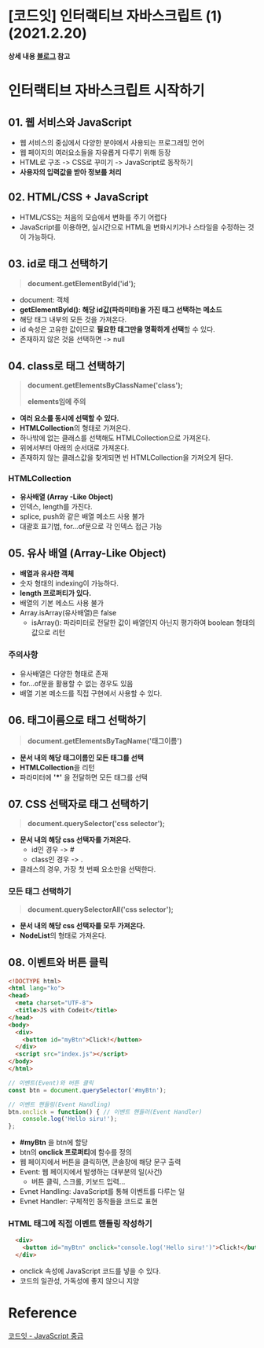# [코드잇] 인터랙티브 자바스크립트 (1) (2021.2.20)



**상세 내용 [블로그](https://greedysiru.tistory.com/217) 참고**



# 인터랙티브 자바스크립트 시작하기

## 01. 웹 서비스와 JavaScript

* 웹 서비스의 중심에서 다양한 분야에서 사용되는 프로그래밍 언어
* 웹 페이지의 여러요소들을 자유롭게 다루기 위해 등장
* HTML로 구조 -> CSS로 꾸미기 -> JavaScript로 동작하기
* **사용자의 입력값을 받아 정보를 처리**



## 02. HTML/CSS + JavaScript

* HTML/CSS는 처음의 모습에서 변화를 주기 어렵다
* JavaScript를 이용하면, 실시간으로 HTML을 변화시키거나 스타일을 수정하는 것이 가능하다.



## 03. id로 태그 선택하기

> **document.getElementById('id');**

* document: 객체
* **getElementById(): 해당 id값(파라미터)을 가진 태그 선택하는 메소드**
* 해당 태그 내부의 모든 것을 가져온다.
* id 속성은 고유한 값이므로 **필요한 태그만을 명확하게 선택**할 수 있다.
* 존재하지 않은 것을 선택하면 -> null



## 04. class로 태그 선택하기

> **document.getElementsByClassName('class');**
>
> **elements임에 주의**

* **여러 요소를 동시에 선택할 수 있다.**
* **HTMLCollection**의 형태로 가져온다.
* 하나밖에 없는 클래스를 선택해도 HTMLCollection으로 가져온다.
* 위에서부터 아래의 순서대로 가져온다.
* 존재하지 않는 클래스값을 찾게되면 빈 HTMLCollection을 가져오게 된다.



### HTMLCollection

* **유사배열 (Array -Like Object)**
* 인덱스, length를 가진다.
* splice, push와 같은 배열 메소드 사용 불가
* 대괄호 표기법, for...of문으로 각 인덱스 접근 가능



## 05. 유사 배열 (Array-Like Object)

* **배열과 유사한 객체**
* 숫자 형태의 indexing이 가능하다.
* **length 프로퍼티가 있다.**
* 배열의 기본 메소드 사용 불가
* Array.isArray(유사배열)은 false
  * isArray(): 파라미터로 전달한 값이 배열인지 아닌지 평가하여 boolean 형태의 값으로 리턴



### 주의사항

* 유사배열은 다양한 형태로 존재
* for...of문을 활용할 수 없는 경우도 있음
* 배열 기본 메소드를 직접 구현에서 사용할 수 있다.



## 06. 태그이름으로 태그 선택하기

> **document.getElementsByTagName('태그이름')**

* **문서 내의 해당 태그이름인 모든 태그를 선택**
* **HTMLCollection**을 리턴
* 파라미터에 **'*'** 을 전달하면 모든 태그를 선택



## 07. CSS 선택자로 태그 선택하기

> **document.querySelector('css selector');**

* **문서 내의 해당 css 선택자를 가져온다.**
  * id인 경우 -> #
  * class인 경우 -> .
* 클래스의 경우, 가장 첫 번째 요소만을 선택한다.



### 모든 태그 선택하기

> **document.querySelectorAll('css selector');**

* **문서 내의 해당 css 선택자를 모두 가져온다.**
* **NodeList**의 형태로 가져온다.



## 08. 이벤트와 버튼 클릭

```HTML
<!DOCTYPE html>
<html lang="ko">
<head>
  <meta charset="UTF-8">
  <title>JS with Codeit</title>
</head>
<body>
  <div>
    <button id="myBtn">Click!</button>
  </div>
  <script src="index.js"></script>
</body>
</html>
```



```JavaScript
// 이벤트(Event)와 버튼 클릭
const btn = document.querySelector('#myBtn');

// 이벤트 핸들링(Event Handling)
btn.onclick = function() { // 이벤트 핸들러(Event Handler)
	console.log('Hello siru!');
};
```

* **#myBtn** 을 btn에 할당
* btn의 **onclick 프로퍼티**에 함수를 정의
* 웹 페이지에서 버튼을 클릭하면, 콘솔창에 해당 문구 출력
* Event: 웹 페이지에서 발생하는 대부분의 일(사건)
  * 버튼 클릭, 스크롤, 키보드 입력...
* Evnet Handling: JavaScript를 통해 이벤트를 다루는 일
* Evnet Handler: 구체적인 동작들을 코드로 표현



### HTML 태그에 직접 이벤트 핸들링 작성하기

```HTML
  <div>
    <button id="myBtn" onclick="console.log('Hello siru!')">Click!</button>
  </div>
```

* onclick 속성에 JavaScript 코드를 넣을 수 있다.
* 코드의 일관성, 가독성에 좋지 않으니 지양



# Reference

[코드잇 - JavaScript 중급](https://www.codeit.kr/courses/javascript-intermediate)